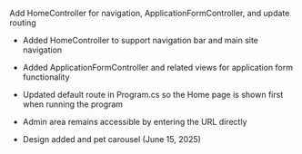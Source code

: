 Add HomeController for navigation, ApplicationFormController, and update routing

- Added HomeController to support navigation bar and main site navigation
- Added ApplicationFormController and related views for application form functionality
- Updated default route in Program.cs so the Home page is shown first when running the program
- Admin area remains accessible by entering the URL directly

- Design added and pet carousel (June 15, 2025)
